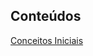 ## Conteúdos

[Conceitos Iniciais](https://github.com/jmoraaest/Estudo-C/blob/5e18b96233869cac0ed4ca5d9d1ba7d1705a82ab/Conceitos%20Iniciais.md)

